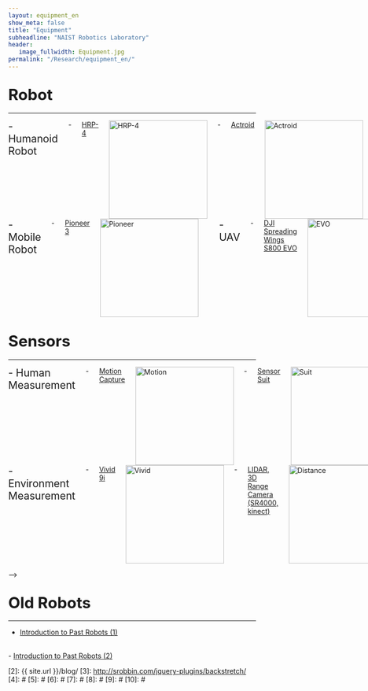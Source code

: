 ```yaml
---
layout: equipment_en
show_meta: false
title: "Equipment"
subheadline: "NAIST Robotics Laboratory"
header:
   image_fullwidth: Equipment.jpg
permalink: "/Research/equipment_en/"
---
```



## <span style="font-size: 150%">Robot</span>
___

<div class="row">
<div class="medium-6 medium-push-6 columns" markdown="1">
<span style="font-size: 150%">- Humanoid Robot</span>  
- <a href="{{ site.url }}{{ site.baseurl }}/Research/equipment/HRP-4/">HRP-4</a>  
<img src="{{ site.url }}{{ site.baseurl }}/images/hrp401.jpg" alt="HRP-4" style="width: 200px;" style="height: 200px;"/>  
- <a href="{{ site.url }}{{ site.baseurl }}/Research/equipment/Actroid/">Actroid</a>  
<img src="{{ site.url }}{{ site.baseurl }}/images/Actroid.jpg" alt="Actroid" style="width: 200px;" style="height: 200px;"/>  
<br/>

<span style="font-size: 150%">- Small Robot</span>  
- <a href="{{ site.url }}{{ site.baseurl }}/Research/equipment/NAO/">NAO</a>  
<img src="{{ site.url }}{{ site.baseurl }}/images/NAO.jpg" alt="NAO" style="width: 200px;" style="height: 200px;"/>  
- <a href="{{ site.url }}{{ site.baseurl }}/Research/equipment/Bioloid/">Bioloid</a>  
<img src="{{ site.url }}{{ site.baseurl }}/images/Bioloid.jpg" alt="Bioloid" style="width: 200px;" style="height: 200px;"/>  
- <a href="{{ site.url }}{{ site.baseurl }}/Research/equipment/KHR-2/">KHR-2</a>  
<img src="{{ site.url }}{{ site.baseurl }}/images/KHR-2.jpg" alt="KHR-2" style="width: 200px;" style="height: 200px;"/>  
- <a href="{{ site.url }}{{ site.baseurl }}/Research/equipment/LEGO/">LEGO Mindstorm</a>  
<img src="{{ site.url }}{{ site.baseurl }}/images/LEGO.jpg" alt="LEGO" style="width: 200px;" style="height: 200px;"/>  
<br/>

<span style="font-size: 150%">- Manipulator / Robotic Hand</span>  
- <a href="{{ site.url }}{{ site.baseurl }}/Research/equipment/KUKA/">KUKA LBR iiwa</a>  
<img src="{{ site.url }}{{ site.baseurl }}/images/KUKA.jpg" alt="KUKA" style="width: 200px;" style="height: 200px;"/>  
- <a href="{{ site.url }}{{ site.baseurl }}/Research/equipment/Finch/">Finch</a>  
<img src="{{ site.url }}{{ site.baseurl }}/images/Finch.jpg" alt="Finch" style="width: 200px;" style="height: 200px;"/>  
- <a href="{{ site.url }}{{ site.baseurl }}/Research/equipment/Rehand/">Rehand</a>  
<img src="{{ site.url }}{{ site.baseurl }}/images/Rehand.jpg" alt="Rehand" style="width: 200px;" style="height: 200px;"/>  
</div>
<div class="medium-6 medium-pull-6 columns" markdown="1">
<span style="font-size: 150%">- Mobile Robot</span>  
- <a href="{{ site.url }}{{ site.baseurl }}/Research/equipment/Pioneer/">Pioneer 3</a>  
<img src="{{ site.url }}{{ site.baseurl }}/images/Pioneer.jpg" alt="Pioneer" style="width: 200px;" style="height: 200px;"/>  

<br/>
<span style="font-size: 150%">- UAV</span>  
- <a href="{{ site.url }}{{ site.baseurl }}/Research/equipment/EVO/">DJI Spreading Wings S800 EVO</a>  
<img src="{{ site.url }}{{ site.baseurl }}/images/EVO.jpg" alt="EVO" style="width: 200px;" style="height: 200px;"/>  

<br/>
<span style="font-size: 150%">- Service Robot</span>  
- <a href="{{ site.url }}{{ site.baseurl }}/Research/equipment/HIRO">HIRO-NX</a>  
<img src="{{ site.url }}{{ site.baseurl }}/images/HIRO.jpg" alt="HIRO" style="width: 200px;" style="height: 200px;"/>  
- <a href="{{ site.url }}{{ site.baseurl }}/Research/equipment/Roomba/">Roomba + uArm</a>  
<img src="{{ site.url }}{{ site.baseurl }}/images/Roomba.jpg" alt="Roomba" style="width: 200px;" style="height: 200px;"/>  
- <a href="{{ site.url }}{{ site.baseurl }}/Research/equipment/Enon/">Enon</a>  
<img src="{{ site.url }}{{ site.baseurl }}/images/Enon.jpg" alt="Enon" style="width: 200px;" style="height: 200px;"/>  

<br/>
<span style="font-size: 150%">- Assist Robot</span>  
- <a href="{{ site.url }}{{ site.baseurl }}/Research/equipment/Assist">Power Assist Suit</a>  
<img src="{{ site.url }}{{ site.baseurl }}/images/Assist.jpg" alt="Assist" style="width: 200px;" style="height: 200px;"/>  

<br/>
<span style="font-size: 150%">- Industrial Robot</span>  
- <a href="{{ site.url }}{{ site.baseurl }}/Research/equipment/Uniaxial">Single Axis Robot</a>  
<img src="{{ site.url }}{{ site.baseurl }}/images/Uniaxial.jpg" alt="Uniaxial" style="width: 200px;" style="height: 200px;"/>  

</div><!-- /.medium-8.columns -->
</div><!-- /.row -->

## <span style="font-size: 150%">Sensors</span>
___

<div class="row">

<div class="medium-6 medium-push-6 columns" markdown="1">
<span style="font-size: 150%">- Human Measurement</span>  
- <a href="{{ site.url }}{{ site.baseurl }}/Research/equipment/Motion/">Motion Capture</a>  
<img src="{{ site.url }}{{ site.baseurl }}/images/Motion.jpg" alt="Motion" style="width: 200px;" style="height: 200px;"/>  
- <a href="{{ site.url }}{{ site.baseurl }}/Research/equipment/Suit/">Sensor Suit</a>  
<img src="{{ site.url }}{{ site.baseurl }}/images/Suit.jpg" alt="Suit" style="width: 200px;" style="height: 200px;"/>  
- <a href="{{ site.url }}{{ site.baseurl }}/Research/equipment/Shape/">Shape Tape</a>  
<img src="{{ site.url }}{{ site.baseurl }}/images/Shape.jpg" alt="Shape" style="width: 200px;" style="height: 200px;"/>  
- <a href="{{ site.url }}{{ site.baseurl }}/Research/equipment/Cyber/">Cyber Glove</a>  
<img src="{{ site.url }}{{ site.baseurl }}/images/Cyber.jpg" alt="Cyber" style="width: 200px;" style="height: 200px;"/>  
- <a href="{{ site.url }}{{ site.baseurl }}/Research/equipment/Eye/">Eye Tracker</a>  
<img src="{{ site.url }}{{ site.baseurl }}/images/Eye.jpg" alt="Eye" style="width: 200px;" style="height: 200px;"/>  
- <a href="{{ site.url }}{{ site.baseurl }}/Research/equipment/Myoelect/">EMG</a>  
<img src="{{ site.url }}{{ site.baseurl }}/images/Myoelect.jpg" alt="Myoelect" style="width: 200px;" style="height: 200px;"/>  
- <a href="{{ site.url }}{{ site.baseurl }}/Research/equipment/Brain/">Polymate</a>  
<img src="{{ site.url }}{{ site.baseurl }}/images/Brain.jpg" alt="Brain" style="width: 200px;" style="height: 200px;"/>  
- <a href="{{ site.url }}{{ site.baseurl }}/Research/equipment/Magne/">Polhemus</a>  
<img src="{{ site.url }}{{ site.baseurl }}/images/Magne.jpg" alt="Magne" style="width: 200px;" style="height: 200px;"/>  
- <a href="{{ site.url }}{{ site.baseurl }}/Research/equipment/Distribution/">BIG-MAT</a>  
<img src="{{ site.url }}{{ site.baseurl }}/images/Distribution.jpg" alt="Distribution" style="width: 200px;" style="height: 200px;"/>  
</div>
<div class="medium-6 medium-pull-6 columns" markdown="1">
<span style="font-size: 150%">- Environment Measurement</span>  
- <a href="{{ site.url }}{{ site.baseurl }}/Research/equipment/Vivid/">Vivid 9i</a>  
<img src="{{ site.url }}{{ site.baseurl }}/images/Vivid.jpg" alt="Vivid" style="width: 200px;" style="height: 200px;"/>  
- <a href="{{ site.url }}{{ site.baseurl }}/Research/equipment/Distance/">LIDAR, 3D Range Camera (SR4000, kinect) </a>  
<img src="{{ site.url }}{{ site.baseurl }}/images/Distance.jpg" alt="Distance" style="width: 200px;" style="height: 200px;"/>    
- High Dynamic Range Camera (Xviii）  
<img src="{{ site.url }}{{ site.baseurl }}/images/Xviii.jpg" alt="Xviii" style="width: 200px;" style="height: 200px;"/>  
- <a href="{{ site.url }}{{ site.baseurl }}/Research/equipment/LADYBUG3/">Spherical Vision Camera (LADYBUG3) </a>  
<img src="{{ site.url }}{{ site.baseurl }}/images/LADYBUG3.jpg" alt="LADYBUG3" style="width: 200px;" style="height: 200px;"/>  
- <a href="{{ site.url }}{{ site.baseurl }}/Research/equipment/Total/">Total Station</a>  
<img src="{{ site.url }}{{ site.baseurl }}/images/Total.jpg" alt="Total" style="width: 200px;" style="height: 200px;"/>  

<br/>
<span style="font-size: 150%">- Internal Sensor</span>  
- <a href="{{ site.url }}{{ site.baseurl }}/Research/equipment/GPS/">GPS, Gyroscope</a>  
<img src="{{ site.url }}{{ site.baseurl }}/images/GPS.jpg" alt="GPS" style="width: 200px;" style="height: 200px;"/>  
- <a href="{{ site.url }}{{ site.baseurl }}/Research/equipment/Power/">Force Sensor</a>  
<img src="{{ site.url }}{{ site.baseurl }}/images/Power.jpg" alt="Power" style="width: 200px;" style="height: 200px;"/>  

</div><!-- /.medium-8.columns -->

</div><!-- /.row -->

<!--
## <span style="font-size: 150%">Experimental Facilities</span>
___

<div class="row">

- <a href="{{ site.url }}{{ site.baseurl }}/Research/equipment/Room/">Experimental Room for Environmental Map and Human Measurement exp_room</a>  
    <img src="{{ site.url }}{{ site.baseurl }}/images/Room.jpg" alt="Room" style="width: 200px;" style="height: 200px;"/><br>  
- <a href="{{ site.url }}{{ site.baseurl }}/Research/equipment/Printer/">3D Printer Dimension</a><br>  
    <img src="{{ site.url }}{{ site.baseurl }}/images/Printer.jpg" alt="Printer" style="width: 200px;" style="height: 200px;"/>  

</div><!-- /.row -->
-->

## <span style="font-size: 150%">Old Robots</span>
___

<div class="row">

- <a href="{{ site.url }}{{ site.baseurl }}/Research/equipment/PastRobot_1/">Introduction to Past Robots (1)</a> 
<br>  
- <a href="{{ site.url }}{{ site.baseurl }}/Research/equipment/PastRobot_2/">Introduction to Past Robots (2)</a>   

</div><!-- /.row -->

 [1]: http://kramdown.gettalong.org/converter/html.html#toc
 [2]: {{ site.url }}/blog/
 [3]: http://srobbin.com/jquery-plugins/backstretch/
 [4]: #
 [5]: #
 [6]: #
 [7]: #
 [8]: #
 [9]: #
 [10]: #
